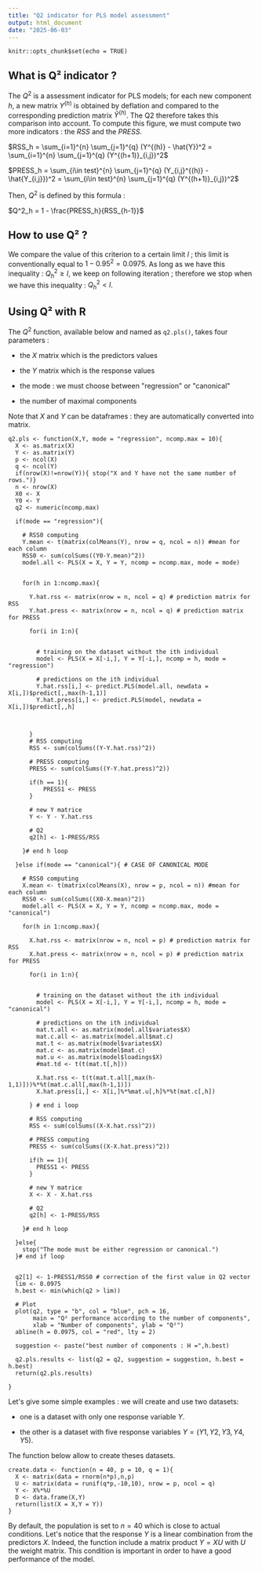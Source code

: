 ```yaml
---
title: "Q2 indicator for PLS model assessment"
output: html_document
date: "2025-06-03"
---
```


```{r setup, include=FALSE}
knitr::opts_chunk$set(echo = TRUE)
```

## What is Q² indicator ?

The $Q^2$ is a assessment indicator for PLS models; for each new component $h$, a new matrix $Y^{(h)}$ is obtained by deflation and compared to the corresponding prediction matrix $\hat{Y}^{(h)}$. The Q2 therefore takes this comparison into account. To compute this figure, we must compute two more indicators : the $RSS$ and the $PRESS$.


$RSS_h = \sum_{i=1}^{n} \sum_{j=1}^{q} (Y^{(h)} - \hat{Y})^2 =  \sum_{i=1}^{n} \sum_{j=1}^{q} (Y^{(h+1)}_{i,j})^2$

$PRESS_h = \sum_{i\in test}^{n} \sum_{j=1}^{q} (Y_{i,j}^{(h)} - \hat{Y_{i,j}})^2 =  \sum_{i\in test}^{n} \sum_{j=1}^{q} (Y^{(h+1)}_{i,j})^2$

Then, $Q^2$ is defined by this formula :

$Q^2_h = 1 - \frac{PRESS_h}{RSS_{h-1}}$

## How to use Q² ?

We compare the value of this criterion to a certain limit $l$ ; this limit is conventionally equal to $1-0.95^2 = 0.0975$. As long as we have this inequality : $Q^2_h \geq l$, we keep on following iteration ; therefore we stop when we have this inequality : $Q^2_h < l$.

## Using Q² with R

The $Q^2$ function, available below and named as `q2.pls()`, takes four parameters : 

- the $X$ matrix which is the predictors values

- the $Y$ matrix which is the response values

- the mode : we must choose between "regression" or "canonical"

- the number of maximal components

Note that $X$ and $Y$ can be dataframes : they are automatically converted into matrix.

```{r}
q2.pls <- function(X,Y, mode = "regression", ncomp.max = 10){
  X <- as.matrix(X)
  Y <- as.matrix(Y)
  p <- ncol(X)
  q <- ncol(Y)
  if(nrow(X)!=nrow(Y)){ stop("X and Y have not the same number of rows.")}
  n <- nrow(X)
  X0 <- X
  Y0 <- Y
  q2 <- numeric(ncomp.max)
  
  if(mode == "regression"){
    
    # RSS0 computing
    Y.mean <- t(matrix(colMeans(Y), nrow = q, ncol = n)) #mean for each column
    RSS0 <- sum(colSums((Y0-Y.mean)^2))
    model.all <- PLS(X = X, Y = Y, ncomp = ncomp.max, mode = mode)
    
  
    for(h in 1:ncomp.max){
      
      Y.hat.rss <- matrix(nrow = n, ncol = q) # prediction matrix for RSS
      Y.hat.press <- matrix(nrow = n, ncol = q) # prediction matrix for PRESS
      
      for(i in 1:n){
        
        
        # training on the dataset without the ith individual
        model <- PLS(X = X[-i,], Y = Y[-i,], ncomp = h, mode = "regression")
        
        # predictions on the ith individual
        Y.hat.rss[i,] <- predict.PLS(model.all, newdata = X[i,])$predict[,,max(h-1,1)]
        Y.hat.press[i,] <- predict.PLS(model, newdata = X[i,])$predict[,,h]
        
        
        
      }
      # RSS computing
      RSS <- sum(colSums((Y-Y.hat.rss)^2))
      
      # PRESS computing
      PRESS <- sum(colSums((Y-Y.hat.press)^2))
      
      if(h == 1){
          PRESS1 <- PRESS
      }
      
      # new Y matrice
      Y <- Y - Y.hat.rss
      
      # Q2
      q2[h] <- 1-PRESS/RSS
      
    }# end h loop
    
  }else if(mode == "canonical"){ # CASE OF CANONICAL MODE
    
    # RSS0 computing
    X.mean <- t(matrix(colMeans(X), nrow = p, ncol = n)) #mean for each column
    RSS0 <- sum(colSums((X0-X.mean)^2))
    model.all <- PLS(X = X, Y = Y, ncomp = ncomp.max, mode = "canonical")
    
    for(h in 1:ncomp.max){
      
      X.hat.rss <- matrix(nrow = n, ncol = p) # prediction matrix for RSS
      X.hat.press <- matrix(nrow = n, ncol = p) # prediction matrix for PRESS
      
      for(i in 1:n){
        
        
        # training on the dataset without the ith individual
        model <- PLS(X = X[-i,], Y = Y[-i,], ncomp = h, mode = "canonical")
        
        # predictions on the ith individual
        mat.t.all <- as.matrix(model.all$variates$X)
        mat.c.all <- as.matrix(model.all$mat.c)
        mat.t <- as.matrix(model$variates$X)
        mat.c <- as.matrix(model$mat.c)
        mat.u <- as.matrix(model$loadings$X)
        #mat.td <- t(t(mat.t[,h]))
        
        X.hat.rss <- t(t(mat.t.all[,max(h-1,1)]))%*%t(mat.c.all[,max(h-1,1)])
        X.hat.press[i,] <- X[i,]%*%mat.u[,h]%*%t(mat.c[,h])
        
      } # end i loop
      
      # RSS computing
      RSS <- sum(colSums((X-X.hat.rss)^2))
      
      # PRESS computing
      PRESS <- sum(colSums((X-X.hat.press)^2))
      
      if(h == 1){
        PRESS1 <- PRESS
      }
      
      # new Y matrice
      X <- X - X.hat.rss
      
      # Q2
      q2[h] <- 1-PRESS/RSS
      
    }# end h loop
    
  }else{
    stop("The mode must be either regression or canonical.")
  }# end if loop

  
  q2[1] <- 1-PRESS1/RSS0 # correction of the first value in Q2 vector
  lim <- 0.0975
  h.best <- min(which(q2 > lim))
  
  # Plot
  plot(q2, type = "b", col = "blue", pch = 16,
       main = "Q² performance according to the number of components",
       xlab = "Number of components", ylab = "Q²")
  abline(h = 0.0975, col = "red", lty = 2)
  
  suggestion <- paste("best number of components : H =",h.best)
  
  q2.pls.results <- list(q2 = q2, suggestion = suggestion, h.best = h.best)
  return(q2.pls.results)
  
}
```


Let's give some simple examples : we will create and use two datasets:

- one is a dataset with only one response variable $Y$.

- the other is a dataset with five response variables $Y = (Y1,Y2,Y3,Y4,Y5)$.

The function below allow to create theses datasets.

```{r pressure, echo=FALSE}
create.data <- function(n = 40, p = 10, q = 1){
  X <- matrix(data = rnorm(n*p),n,p)
  U <- matrix(data = runif(q*p,-10,10), nrow = p, ncol = q)
  Y <- X%*%U
  D <- data.frame(X,Y)
  return(list(X = X,Y = Y))
}
```

By default, the population is set to $n = 40$ which is close to actual conditions.
Let's notice that the response $Y$ is a linear combination from the predictors $X$. Indeed, the function include a matrix product $Y = XU$ with $U$ the weight matrix. This condition is important in order to have a good performance of the model.
